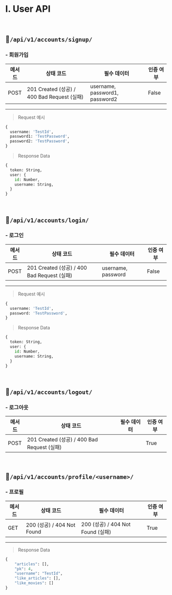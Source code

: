 # I. User API

<br>

## 🔗`/api/v1/accounts/signup/` 

### - 회원가입

| 메서드 | 상태 코드                                   | 필수 데이터                    | 인증 여부 |
| ------ | ------------------------------------------- | ------------------------------ | --------- |
| POST   | 201 Created (성공) / 400 Bad Request (실패) | username, password1, password2 | False     |

<hr>

> Request 예시

```python
{
  username: 'TestId',
  password1: 'TestPassword',
  password2: 'TestPassword',
}
```

> Response Data

```python
{
  token: String,
  user: {
    id: Number,
    username: String,
  }
}
```

<br>

## 🔗`/api/v1/accounts/login/` 

### - 로그인

| 메서드 | 상태 코드                                   | 필수 데이터        | 인증 여부 |
| ------ | ------------------------------------------- | ------------------ | --------- |
| POST   | 201 Created (성공) / 400 Bad Request (실패) | username, password | False     |

<hr>

> Request 예시

```python
{
  username: 'TestId',
  password: 'TestPassword',
}
```

> Response Data

```python
{
  token: String,
  user: {
    id: Number,
    username: String,
  }
}
```



<br>

## 🔗`/api/v1/accounts/logout/` 

### - 로그아웃

| 메서드 | 상태 코드                                   | 필수 데이터 | 인증 여부 |
| ------ | ------------------------------------------- | ----------- | --------- |
| POST   | 201 Created (성공) / 400 Bad Request (실패) |             | True      |

<br>



## 🔗`/api/v1/accounts/profile/<username>/` 

### - 프로필

| 메서드 | 상태 코드                  | 필수 데이터                       | 인증 여부 |
| ------ | -------------------------- | --------------------------------- | --------- |
| GET    | 200 (성공) / 404 Not Found | 200 (성공) / 404 Not Found (실패) | True      |

<hr>

> Response Data

```python
{
    "articles": [],
    "pk": 4,
    "username": "TestId",
    "like_articles": [],
    "like_movies": []
}
```